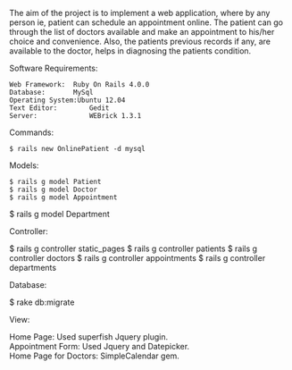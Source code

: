 The aim of the project is to implement a web application, where by any person ie, patient can
schedule an appointment online. The patient can go through the list of doctors available and
make an appointment to his/her choice and convenience. Also, the patients previous records if
any, are available to the doctor, helps in diagnosing the patients condition.                    
                                                                                                   
Software Requirements:                                                                           
                                                                                                   
	Web Framework: 	Ruby On Rails 4.0.0                                                    
	Database: 	   	MySql                                                              
	Operating System:Ubuntu 12.04                                                    
	Text Editor:		Gedit                                                 
	Server: 		    WEBrick 1.3.1                                                
                                                                    
Commands:                                       
                    
	$ rails new OnlinePatient -d mysql

Models:
         
	$ rails g model Patient                                                               
	$ rails g model Doctor
	$ rails g model Appointment
  $ rails g model Department
                                      
Controller:

  $ rails g controller static_pages
  $ rails g controller patients
  $ rails g controller doctors
  $ rails g controller appointments
  $ rails g controller departments

Database:

  $ rake db:migrate

View:                                                                                            
	                                                                                                 
   Home Page: Used superfish Jquery plugin.                                                      
   Appointment Form: Used Jquery and Datepicker.                                                 
   Home Page for Doctors: SimpleCalendar gem.                                                    

